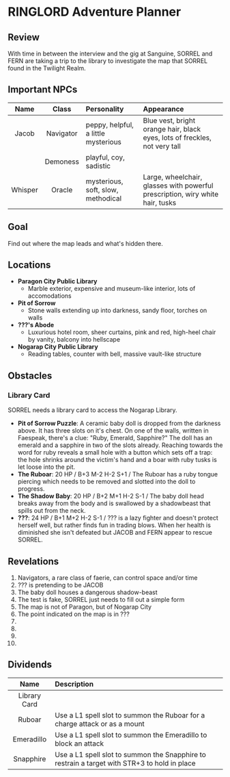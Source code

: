# RINGLORD Adventure Planner

## Review
With time in between the interview and the gig at Sanguine, SORREL and FERN are taking a trip to the library to investigate the map that SORREL found in the Twilight Realm.

## Important NPCs
| Name | Class | Personality | Appearance |
|:---:|:---:|:--- |:--- |
| Jacob | Navigator | peppy, helpful, a little mysterious | Blue vest, bright orange hair, black eyes, lots of freckles, not very tall |
|  | Demoness | playful, coy, sadistic |  |
| Whisper | Oracle | mysterious, soft, slow, methodical | Large, wheelchair, glasses with powerful prescription, wiry white hair, tusks |

## Goal
Find out where the map leads and what's hidden there.

## Locations
- **Paragon City Public Library**
  - Marble exterior, expensive and museum-like interior, lots of accomodations
- **Pit of Sorrow**
  - Stone walls extending up into darkness, sandy floor, torches on walls
- **???'s Abode**
  - Luxurious hotel room, sheer curtains, pink and red, high-heel chair by vanity, balcony into hellscape
- **Nogarap City Public Library**
  - Reading tables, counter with bell, massive vault-like structure  

## Obstacles
### Library Card
SORREL needs a library card to access the Nogarap Library.
- **Pit of Sorrow Puzzle**: A ceramic baby doll is dropped from the darkness above. It has three slots on it's chest. On one of the walls, written in Faespeak, there's a clue: "Ruby, Emerald, Sapphire?" The doll has an emerald and a sapphire in two of the slots already. Reaching towards the word for ruby reveals a small hole with a button which sets off a trap: the hole shrinks around the victim's hand and a boar with ruby tusks is let loose into the pit.
- **The Ruboar**: 20 HP / B+3 M-2 H-2 S+1 / The Ruboar has a ruby tongue piercing which needs to be removed and slotted into the doll to progress.
- **The Shadow Baby**: 20 HP / B+2 M+1 H-2 S-1 / The baby doll head breaks away from the body and is swallowed by a shadowbeast that spills out from the neck.
- **???**: 24 HP / B+1 M+2 H-2 S-1 / ??? is a lazy fighter and doesn't protect herself well, but rather finds fun in trading blows. When her health is diminished she isn't defeated but JACOB and FERN appear to rescue SORREL.

## Revelations
1. Navigators, a rare class of faerie, can control space and/or time
2. ??? is pretending to be JACOB
3. The baby doll houses a dangerous shadow-beast
4. The test is fake, SORREL just needs to fill out a simple form
5. The map is not of Paragon, but of Nogarap City
6. The point indicated on the map is in ???
7. 
8. 
9. 
10. 

## Dividends
| Name | Description |
|:----:|:----------- |
| Library Card |  |
| Ruboar | Use a L1 spell slot to summon the Ruboar for a charge attack or as a mount |
| Emeradillo | Use a L1 spell slot to summon the Emeradillo to block an attack |
| Snapphire | Use a L1 spell slot to summon the Snapphire to restrain a target with STR+3 to hold in place |
